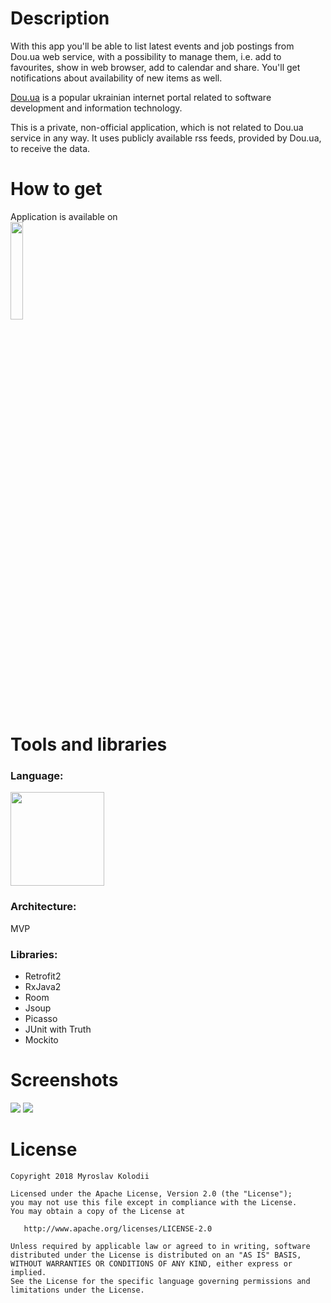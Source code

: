 # Description
<p>
  With this app you'll be able to list latest events and job postings from Dou.ua web service, with a possibility to manage them, i.e. add to favourites, show in web browser, add to calendar and share. 
You'll get notifications about availability of new items as well.
  </p>
<p>
  <a href="https://dou.ua" target="_blank">Dou.ua</a> is a popular ukrainian internet portal related to software development and information technology.
</p>
<p>
This is a private, non-official application, which is not related to Dou.ua service in any way.
It uses publicly available rss feeds, provided by Dou.ua, to receive the data.
</p>

# How to get

<div>Application is available on</div>
<div>
  <a href="https://play.google.com/store/apps/details?id=com.unagit.douuajobsevents">
    <img src="https://www.gstatic.com/android/market_images/web/play_prism_hlock_2x.png" width="20%" />
  </a>
</div>

# Tools and libraries
### Language:
<img src="https://www.modeso.ch/wp-content/uploads/2018/08/Kotlin-A-New-Programming-Platform-For-Android-Developers.png" width="150" />

### Architecture: 
MVP

### Libraries:
* Retrofit2
* RxJava2
* Room
* Jsoup
* Picasso
* JUnit with Truth
* Mockito

# Screenshots

<img src="https://user-images.githubusercontent.com/23655108/50688432-c7986b00-1025-11e9-894d-2fef941d5efe.gif" />
<img src="https://user-images.githubusercontent.com/23655108/50688440-cbc48880-1025-11e9-92b7-e7e356dd6fbd.gif" />
  
# License
```
Copyright 2018 Myroslav Kolodii

Licensed under the Apache License, Version 2.0 (the "License");
you may not use this file except in compliance with the License.
You may obtain a copy of the License at

   http://www.apache.org/licenses/LICENSE-2.0

Unless required by applicable law or agreed to in writing, software
distributed under the License is distributed on an "AS IS" BASIS,
WITHOUT WARRANTIES OR CONDITIONS OF ANY KIND, either express or implied.
See the License for the specific language governing permissions and
limitations under the License.
```







